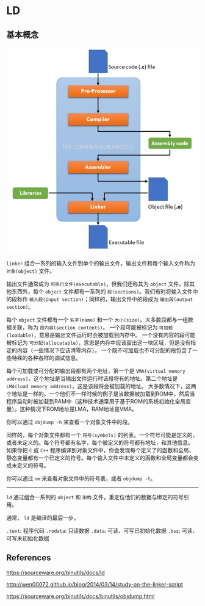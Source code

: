# LD

## 基本概念

![Compilation Process](../../images/compilation-process.jpg)

`linker` 组合一系列的输入文件到单个的输出文件。输出文件和每个输入文件称为 `对象(object)` 文件。

输出文件通常成为 `可执行文件(executable)`，但我们还称其为 `object` 文件。除其他东西外，每个 `object` 文件都有一系列的 `段(sections)`。我们有时将输入文件中的段称作 `输入段(input section)`；同样的，输出文件中的段成为 `输出段(output section)`。

每个 `object` 文件都有一个 `名字(name)` 和一个 `大小(size)`。大多数段都与一组数据关联，称为 `段内容(section contents)`。
一个段可能被标记为 `可加载(loadable)`，意思是输出文件运行时会被加载到内存中。
一个没有内容的段可能被标记为 `可分配(allocatable)`，意思是内存中应该留出这一块区域，但是没有指定的内容（一些情况下应该清零内存）。
一个既不可加载也不可分配的段包含了一些特殊的各种各样的调试信息。

每个可加载或可分配的输出段都有两个地址，第一个是 `VMA(virtual memory address)`，这个地址是当输出文件运行时该段将有的地址。第二个地址是 `LMA(load memory address)`，这是该段将会被加载的地址。
大多数情况下，这两个地址是一样的。一个他们不一样时候的例子是当数据被加载到ROM中，然后当程序启动时被加载到RAM中（这种技术通常用于基于ROM的系统初始化全局变量）。这种情况下ROM地址是LMA，RAM地址是VMA。

你可以通过 `objdump -h` 来查看一个对象文件中的段。

同样的，每个对象文件都有一个 `符号(symbols)` 的列表。一个符号可能是定义的，或者未定义的。每个符号都有名字，每个被定义的符号都有地址，和其他信息。
如果你把 `C` 或 `C++` 程序编译到对象文件中，你会发现每个定义了的函数和全局、静态变量都有一个已定义的符号。每个输入文件中未定义的函数和全局变量都会变成未定义的符号。

你可以通过 `nm` 来查看对象文件中的符号表，或者 `objdump -t`。

---

`ld` 通过组合一系列的 `object` 和 `架构` 文件，重定位他们的数据与绑定的符号引用。

通常， `ld` 是编译的最后一步。

`.text`: 程序代码
`.rodata`: 只读数据
`.data`: 可读、可写已初始化数据
`.bss`: 可读、可写未初始化数据

## References

https://sourceware.org/binutils/docs/ld

http://wen00072.github.io/blog/2014/03/14/study-on-the-linker-script

https://sourceware.org/binutils/docs/binutils/objdump.html
